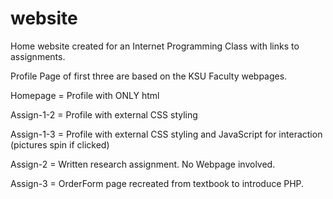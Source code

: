 # website
Home website created for an Internet Programming Class with links to assignments.

Profile Page of first three are based on the KSU Faculty webpages.

Homepage = Profile with ONLY html

Assign-1-2 = Profile with external CSS styling

Assign-1-3 = Profile with external CSS styling and JavaScript for interaction (pictures spin if clicked)

Assign-2 = Written research assignment. No Webpage involved.

Assign-3 = OrderForm page recreated from textbook to introduce PHP.

